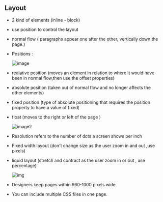 
## Layout

- 2 kind of elements (inline - block)

- use position to control the layout

- normal flow ( paragraphs appear one after the other, vertically down the page.)

- Positions :

   ![image](https://hackernoon.com/drafts/t2w3yae.png)

- realative position (moves an element in relation to where it would have been in normal flow,then use the offset properties)

- absolute position (taken out of normal flow and no longer affects the other elements)

- fixed position (type of absolute positioning that requires the position property to have a value of fixed)

- float (moves to the right or left of the page )

   ![image2](https://csspark.com/wp-content/uploads/2014/09/clearedfooter.png)

- Resolution refers to the number of dots a screen shows per inch 

- Fixed width layout (don't change size as the user zoom in and out ,use pixels)
 
- liquid layout (stretch and contract as the user zoom in or out , use percentage)

  ![img](https://uxstepbystep.com/wordpress/wp-content/uploads/2017/02/example-liquid-layout.jpg)

- Designers keep pages within 960-1000 pixels wide 

- You can include multiple CSS files in one page.